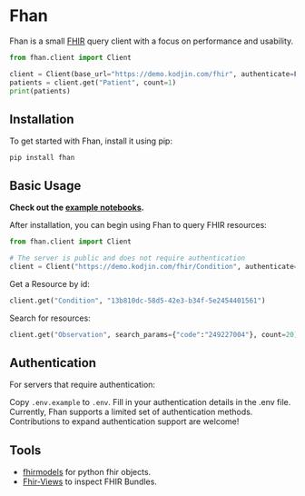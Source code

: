 # Fhan

Fhan is a small [FHIR](https://www.hl7.org/fhir/overview.html) query client with a focus on performance and usability.

```python
from fhan.client import Client

client = Client(base_url="https://demo.kodjin.com/fhir", authenticate=False)
patients = client.get("Patient", count=1)
print(patients)
```

## Installation

To get started with Fhan, install it using pip:

```shell
pip install fhan
```

## Basic Usage

**Check out the [example notebooks](./examples).**

After installation, you can begin using Fhan to query FHIR resources:

```python
from fhan.client import Client

# The server is public and does not require authentication
client = Client("https://demo.kodjin.com/fhir/Condition", authenticate=False)
```

Get a Resource by id:

```python
client.get("Condition", "13b810dc-58d5-42e3-b34f-5e2454401561")
```

Search for resources:

```python
client.get("Observation", search_params={"code":"249227004"}, count=20)
```

## Authentication

For servers that require authentication:

Copy `.env.example` to `.env`.
Fill in your authentication details in the .env file.
Currently, Fhan supports a limited set of authentication methods. Contributions to expand authentication support are welcome!

## Tools

- [fhirmodels](https://github.com/trostalski/fhirmodels/tree/main) for python fhir objects.
- [Fhir-Views](https://fhir-views.vercel.app/) to inspect FHIR Bundles.
